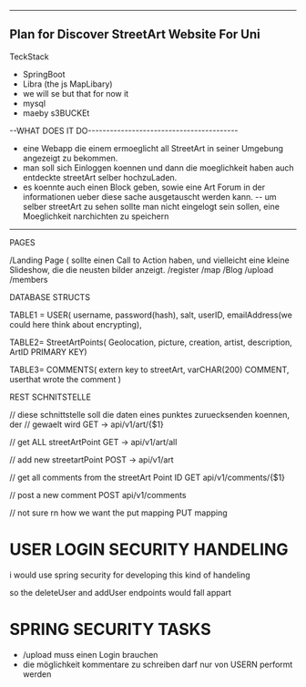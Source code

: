 -------------------------------------------------------
Plan for Discover StreetArt Website For Uni
--------------------------------------------------------

TeckStack
- SpringBoot
- Libra (the js MapLibary)
- we will se but that for now it
- mysql
- maeby s3BUCKEt


--WHAT DOES IT DO-----------------------------------------

- eine Webapp die einem ermoeglicht all StreetArt in seiner Umgebung angezeigt zu bekommen.
- man soll sich Einloggen koennen und dann die moeglichkeit haben auch entdeckte streetArt selber hochzuLaden.
- es koennte auch einen Block geben, sowie eine Art Forum in der informationen ueber diese sache ausgetauscht werden kann.
-- um selber streetArt zu sehen sollte man nicht eingelogt sein sollen,
eine Moeglichkeit narchichten zu speichern

----------------------------------------------------------


PAGES

/Landing Page ( sollte einen Call to Action haben, und vielleicht eine kleine Slideshow, die die neusten bilder anzeigt.
/register
/map
/Blog
/upload
/members

DATABASE STRUCTS

TABLE1 = USER( username, password(hash), salt, userID, emailAddress(we could here think about encrypting),  


TABLE2= StreetArtPoints( Geolocation, picture, creation, artist, description, ArtID PRIMARY KEY)


TABLE3= COMMENTS( extern key to streetArt, varCHAR(200) COMMENT, userthat wrote the comment )


REST SCHNITSTELLE


// diese schnittstelle soll die daten eines punktes zuruecksenden koennen, der // gewaelt wird
GET -> api/v1/art/{$1}


// get ALL streetArtPoint
GET -> api/v1/art/all

// add new streetartPoint
POST -> api/v1/art

// get all comments from the streetArt Point ID
GET api/v1/comments/{$1} 


// post a new comment
POST api/v1/comments


// not sure rn how we want the put mapping
PUT mapping





# USER LOGIN SECURITY HANDELING

i would use spring security for developing this kind of handeling

so the deleteUser and addUser endpoints would fall appart


# SPRING SECURITY TASKS


- /upload muss einen Login brauchen
- die möglichkeit kommentare zu schreiben darf nur von USERN performt werden








